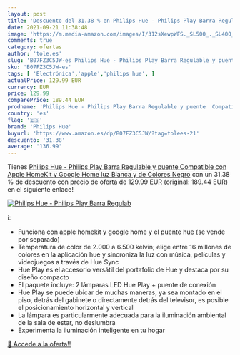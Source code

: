 ```yaml
---
layout: post
title: 'Descuento del 31.38 % en Philips Hue - Philips Play Barra Regulab'
date: 2021-09-21 11:38:48
image: 'https://m.media-amazon.com/images/I/312sXewpWFS._SL500_._SL400_.jpg'
comments: true
category: ofertas
author: 'tole.es'
slug: 'B07FZ3C5JW-es Philips Hue - Philips Play Barra Regulable y puente...'
sku: 'B07FZ3C5JW-es'
tags: [ 'Electrónica','apple','philips hue', ]
actualPrice: 129.99 EUR
currency: EUR
price: 129.99
comparePrice: 189.44 EUR
prodname: 'Philips Hue - Philips Play Barra Regulable y puente  Compatible con Apple HomeKit y Google Home  luz Blanca y de Colores  Negro'
country: 'es'
flag: '🇪🇸'
brand: 'Philips Hue'
buyurl: 'https://www.amazon.es/dp/B07FZ3C5JW/?tag=tolees-21'
descuento: '31.38'
average: '136.99'
---
```


Tienes [Philips Hue - Philips Play Barra Regulable y puente  Compatible con Apple HomeKit y Google Home  luz Blanca y de Colores  Negro](https://www.amazon.es/dp/B07FZ3C5JW/?tag=tolees-21) con un 31.38 % de descuento con precio de oferta de 129.99 EUR (original: 189.44 EUR) en el siguiente enlace!

[![Philips Hue - Philips Play Barra Regulab](https://m.media-amazon.com/images/I/312sXewpWFS._SL500_._SL400_.jpg)](https://www.amazon.es/dp/B07FZ3C5JW/?tag=tolees-21)

ℹ️:

- Funciona con apple homekit y google home y el puente hue (se vende por separado)
- Temperatura de color de 2.000 a 6.500 kelvin; elige entre 16 millones de colores en la aplicación hue y sincroniza la luz con música, películas y videojuegos a través de Hue Sync
- Hue Play es el accesorio versátil del portafolio de Hue y destaca por su diseño compacto
- El paquete incluye: 2 lámparas LED Hue Play + puente de conexión
- Hue Play se puede ubicar de muchas maneras, ya sea montado en el piso, detrás del gabinete o directamente detrás del televisor, es posible el posicionamiento horizontal y vertical
- La lámpara es particularmente adecuada para la iluminación ambiental de la sala de estar, no deslumbra
- Experimenta la iluminación inteligente en tu hogar

[🛒 Accede a la oferta!!](https://www.amazon.es/dp/B07FZ3C5JW/?tag=tolees-21)
